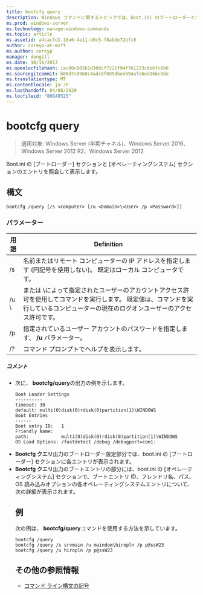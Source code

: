 ```yaml
---
title: bootcfg query
description: Windows コマンドに関するトピックでは、boot.ini のブートローダーとオペレーティングシステムのセクションエントリを照会して表示します。
ms.prod: windows-server
ms.technology: manage-windows-commands
ms.topic: article
ms.assetid: a4cacfd1-10a6-4a11-b0c5-f8abde72bfc8
author: coreyp-at-msft
ms.author: coreyp
manager: dongill
ms.date: 10/16/2017
ms.openlocfilehash: 1ac80c802b1d30dcf7221f94f761233c6b6fc6b6
ms.sourcegitcommit: b00d7c8968c4adc8f699dbee694afe6ed36bc9de
ms.translationtype: MT
ms.contentlocale: ja-JP
ms.lasthandoff: 04/08/2020
ms.locfileid: "80848525"
---
```

# <a name="bootcfg-query"></a>bootcfg query

>適用対象: Windows Server (半期チャネル)、Windows Server 2016、Windows Server 2012 R2、Windows Server 2012

Boot.ini の [ブートローダー] セクションと [オペレーティングシステム] セクションのエントリを照会して表示します。

## <a name="syntax"></a>構文
```
bootcfg /query [/s <computer> [/u <Domain>\<User> /p <Password>]]
```
### <a name="parameters"></a>パラメーター

|        用語         |                                                                                             Definition                                                                                              |
|---------------------|-----------------------------------------------------------------------------------------------------------------------------------------------------------------------------------------------------|
|    /s <computer>    |                                         名前またはリモート コンピューターの IP アドレスを指定します (円記号を使用しない)。 既定はローカル コンピュータです。                                          |
| /u <Domain>\\<User> | <User>または <Domain>\\<User>によって指定されたユーザーのアカウントアクセス許可を使用してコマンドを実行します。 既定値は、コマンドを実行しているコンピューターの現在のログオンユーザーのアクセス許可です。 |
|    /p <Password>    |                                                        指定されているユーザー アカウントのパスワードを指定します、 **/u** パラメーター。                                                        |
|         /?          |                                                                                コマンド プロンプトでヘルプを表示します。                                                                                 |

##### <a name="remarks"></a>コメント
- 次に、 **bootcfg/query**の出力の例を示します。
  ```
  Boot Loader Settings
  ----------
  timeout: 30
  default: multi(0)disk(0)rdisk(0)partition(1)\WINDOWS
  Boot Entries
  ------
  Boot entry ID:   1
  Friendly Name:   
  path:            multi(0)disk(0)rdisk(0)partition(1)\WINDOWS
  OS Load Options: /fastdetect /debug /debugport=com1:
  ```
- **Bootcfg クエリ**出力のブートローダー設定部分では、boot.ini の [ブートローダー] セクションに各エントリが表示されます。
- **Bootcfg クエリ**出力のブートエントリの部分には、boot.ini の [オペレーティングシステム] セクションで、ブートエントリ ID、フレンドリ名、パス、OS 読み込みオプションの各オペレーティングシステムエントリについて、次の詳細が表示されます。
  ## <a name="examples"></a><a name=BKMK_examples></a>例
  次の例は、 **bootcfg/query**コマンドを使用する方法を示しています。
  ```
  bootcfg /query
  bootcfg /query /s srvmain /u maindom\hiropln /p p@ssW23
  bootcfg /query /u hiropln /p p@ssW23
  ```
  ## <a name="additional-references"></a>その他の参照情報
  - [コマンド ライン構文の記号](command-line-syntax-key.md)
